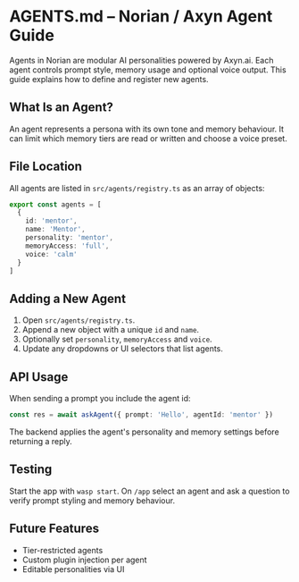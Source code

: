 # AGENTS.md – Norian / Axyn Agent Guide

Agents in Norian are modular AI personalities powered by Axyn.ai. Each agent controls prompt style, memory usage and optional voice output. This guide explains how to define and register new agents.

## What Is an Agent?
An agent represents a persona with its own tone and memory behaviour. It can limit which memory tiers are read or written and choose a voice preset.

## File Location
All agents are listed in `src/agents/registry.ts` as an array of objects:
```ts
export const agents = [
  {
    id: 'mentor',
    name: 'Mentor',
    personality: 'mentor',
    memoryAccess: 'full',
    voice: 'calm'
  }
]
```

## Adding a New Agent
1. Open `src/agents/registry.ts`.
2. Append a new object with a unique `id` and `name`.
3. Optionally set `personality`, `memoryAccess` and `voice`.
4. Update any dropdowns or UI selectors that list agents.

## API Usage
When sending a prompt you include the agent id:
```ts
const res = await askAgent({ prompt: 'Hello', agentId: 'mentor' })
```
The backend applies the agent's personality and memory settings before returning a reply.

## Testing
Start the app with `wasp start`. On `/app` select an agent and ask a question to verify prompt styling and memory behaviour.

## Future Features
- Tier-restricted agents
- Custom plugin injection per agent
- Editable personalities via UI
